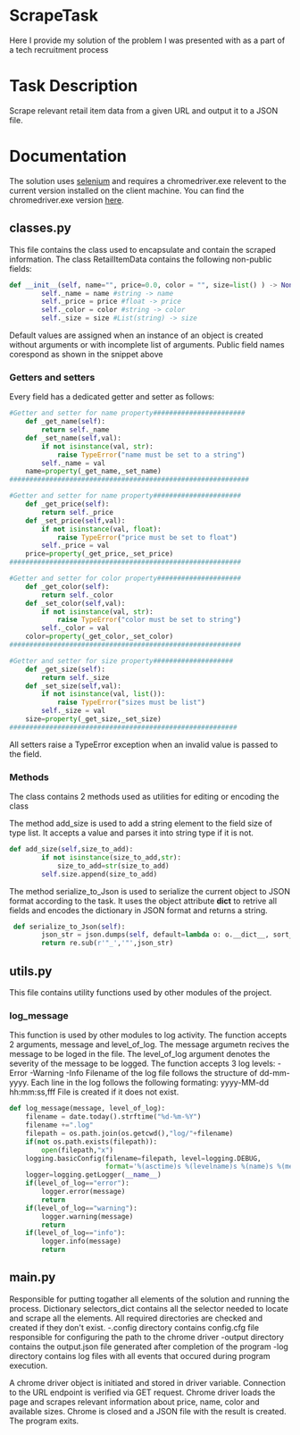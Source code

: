 # ScrapeTask
Here I provide my solution of the problem I was presented with as a part of a tech recruitment process

# Task Description
Scrape relevant retail item data from a given URL and output it to a JSON file.

# Documentation
The solution uses [selenium](https://www.selenium.dev/) and requires a chromedriver.exe relevent to the current version installed on the client machine. You can find the chromedriver.exe version [here](https://chromedriver.chromium.org/downloads).

## classes.py
This file contains the class used to encapsulate and contain the scraped information.
The class  RetailItemData contains the following non-public fields:
```python
def __init__(self, name="", price=0.0, color = "", size=list() ) -> None:
        self._name = name #string -> name
        self._price = price #float -> price
        self._color = color #string -> color
        self._size = size #List(string) -> size
```
Default values are assigned when an instance of an object is created without arguments or with incomplete list of arguments.
Public field names corespond as shown in the snippet above
### Getters and setters
Every field has a dedicated getter and setter as follows:

```python
#Getter and setter for name property#######################   
    def _get_name(self):
        return self._name
    def _set_name(self,val):
        if not isinstance(val, str):
            raise TypeError("name must be set to a string")
        self._name = val
    name=property(_get_name,_set_name)
############################################################

#Getter and setter for name property######################
    def _get_price(self):
        return self._price
    def _set_price(self,val):
        if not isinstance(val, float):
            raise TypeError("price must be set to float")
        self._price = val
    price=property(_get_price,_set_price)
##########################################################

#Getter and setter for color property#####################
    def _get_color(self):
        return self._color
    def _set_color(self,val):
        if not isinstance(val, str):
            raise TypeError("color must be set to string")
        self._color = val
    color=property(_get_color,_set_color)
##########################################################

#Getter and setter for size property####################
    def _get_size(self):
        return self._size
    def _set_size(self,val):
        if not isinstance(val, list()):
            raise TypeError("sizes must be list")
        self._size = val
    size=property(_get_size,_set_size)
#########################################################
```
All setters raise a TypeError exception when an invalid value is passed to the field.
### Methods
The class contains 2 methods used as utilities for editing or encoding the class

The method add_size is used to add a string element to the field size of type list. It accepts a value and parses it into string type if it is not.
```python
def add_size(self,size_to_add):
        if not isinstance(size_to_add,str):
            size_to_add=str(size_to_add)
        self.size.append(size_to_add)
```

The method serialize_to_Json is used to serialize the current object to JSON format according to the task. It uses the object attribute __dict__  to retrive all fields and encodes the dictionary in JSON format and returns a string. 

```python
 def serialize_to_Json(self):
        json_str = json.dumps(self, default=lambda o: o.__dict__, sort_keys=False, indent=4)
        return re.sub(r'"_','"',json_str)
```

## utils.py
This file contains utility functions used by other modules of the project.

### log_message
This function is used by other modules to log activity. The function accepts 2 arguments, message and level_of_log.
The message argumetn recives the message to be loged in the file.
The level_of_log argument denotes the severity of the message to be logged. The function accepts 3 log levels:
-Error
-Warning
-Info
Filename of the log file follows the structure of dd-mm-yyyy. Each line in the log follows the following formating:
yyyy-MM-dd hh:mm:ss,fff
File is created if it does not exist.
```python
def log_message(message, level_of_log):
    filename = date.today().strftime("%d-%m-%Y")
    filename +=".log"
    filepath = os.path.join(os.getcwd(),"log/"+filename)
    if(not os.path.exists(filepath)):
        open(filepath,"x")
    logging.basicConfig(filename=filepath, level=logging.DEBUG, 
                        format='%(asctime)s %(levelname)s %(name)s %(message)s')
    logger=logging.getLogger(__name__)
    if(level_of_log=="error"):
        logger.error(message)
        return
    if(level_of_log=="warning"):
        logger.warning(message)
        return
    if(level_of_log=="info"):
        logger.info(message)
        return
```

## main.py
Responsible for putting togather all elements of the solution and running the process.
Dictionary selectors_dict contains all the selector needed to locate and scrape all the elements.
All required directories are checked and created if they don't exist.
-.config directory contains config.cfg file responsible for configuring the path to the chrome driver
-output directory contains the output.json file generated after completion of the program
-log directory contains log files with all events that occured during program execution.

A chrome driver object is initiated and stored in driver variable.
Connection to the URL endpoint is verified via GET request.
Chrome driver loads the page and scrapes relevant information about price, name, color and available sizes.
Chrome is closed and a JSON file with the result is created.
The program exits.
